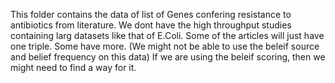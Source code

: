 This folder contains the data of list of Genes confering resistance to antibiotics from literature. 
We dont have the high throughput studies containing larg datasets like that of E.Coli. 
Some of the articles will just have one triple. Some have more. (We might not be able to use the beleif source and belief frequency on this data) 
If we are using the beleif scoring, then we might need to find a way for it. 
